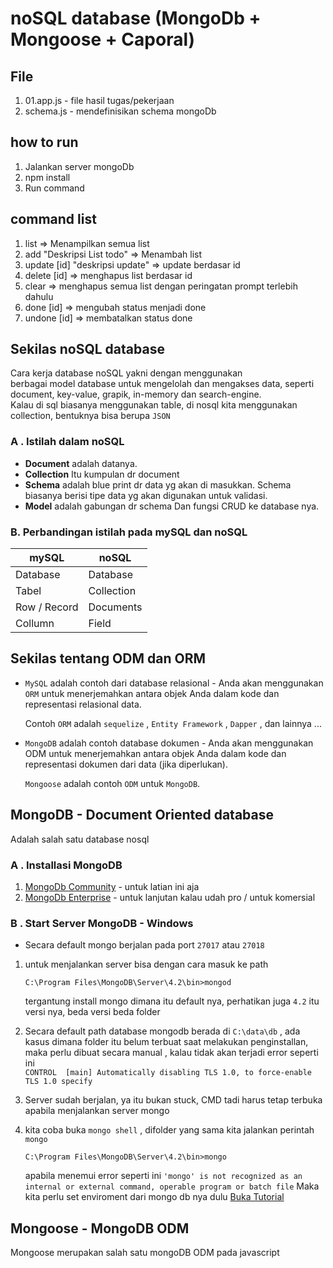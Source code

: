 # noSQL database (MongoDb + Mongoose + Caporal)

## File 
1. 01.app.js - file hasil tugas/pekerjaan
1. schema.js - mendefinisikan schema mongoDb

## how to run 
1. Jalankan server mongoDb
1. npm install
1. Run command

## command list 
1. list => Menampilkan semua list
1. add "Deskripsi List todo" => Menambah list
1. update [id] "deskripsi update" => update berdasar id
1. delete [id] => menghapus list berdasar id
1. clear => menghapus semua list dengan peringatan prompt terlebih dahulu
1. done [id] => mengubah status menjadi done
1. undone [id] => membatalkan status done


## Sekilas noSQL database 
Cara kerja database noSQL yakni dengan menggunakan <br/>
berbagai model database untuk mengelolah dan mengakses data, 
seperti document, key-value, grapik, in-memory dan search-engine.
<br>
Kalau di sql biasanya menggunakan table, di nosql kita menggunakan collection, bentuknya bisa berupa ```JSON```
### A .  Istilah dalam noSQL
- **Document** adalah datanya.
- **Collection** Itu kumpulan dr document
- **Schema** adalah blue print dr data yg akan di masukkan. Schema biasanya berisi tipe data yg akan digunakan untuk validasi.
- **Model** adalah gabungan dr schema Dan fungsi CRUD ke database nya.

### B. Perbandingan istilah pada mySQL dan noSQL


| mySQL         | noSQL         |
| ------------- | ------------- |
| Database      | Database      |
| Tabel         | Collection    |
| Row / Record  | Documents     |
| Collumn       | Field         |


## Sekilas tentang ODM dan ORM 
- `MySQL` adalah contoh dari database relasional - Anda akan menggunakan `ORM` untuk menerjemahkan antara objek Anda dalam kode dan representasi relasional data.

    Contoh `ORM` adalah `sequelize` , `Entity Framework` , `Dapper` , dan lainnya ...

- `MongoDB` adalah contoh database dokumen - Anda akan menggunakan ODM untuk menerjemahkan antara objek Anda dalam kode dan representasi dokumen dari data (jika diperlukan).

    `Mongoose` adalah contoh `ODM` untuk `MongoDB`.




## MongoDB - Document Oriented database 
Adalah salah satu database nosql


### A . Installasi MongoDB
1. [MongoDb Community](https://docs.mongodb.com/manual/administration/install-community/) - untuk latian ini aja
1. [MongoDb Enterprise](https://docs.mongodb.com/manual/administration/install-enterprise/) - untuk lanjutan kalau udah pro / untuk komersial

### B . Start Server MongoDB - Windows
- Secara default mongo berjalan pada port `27017` atau `27018`	
1. untuk menjalankan server bisa dengan cara masuk ke path
    ```path
    C:\Program Files\MongoDB\Server\4.2\bin>mongod
    ```
    tergantung install mongo dimana itu default nya, perhatikan juga `4.2` itu versi nya, beda versi beda folder

1. Secara default path database mongodb berada di `C:\data\db` , ada kasus dimana folder itu belum terbuat saat melakukan penginstallan, maka perlu dibuat secara manual , kalau tidak akan terjadi error seperti ini  <br>
`CONTROL  [main] Automatically disabling TLS 1.0, to force-enable TLS 1.0 specify`

1. Server sudah berjalan, ya itu bukan stuck, CMD tadi harus tetap terbuka apabila menjalankan server mongo
1. kita coba buka `mongo shell` , difolder yang sama kita jalankan perintah `mongo`
    ```
    C:\Program Files\MongoDB\Server\4.2\bin>mongo
    ```
    apabila menemui error seperti ini `'mongo' is not recognized as an internal or external command, operable program or batch file`
    Maka kita perlu set enviroment dari mongo db nya dulu
    [Buka Tutorial](https://stackoverflow.com/questions/15053893/mongod-command-not-recognized-when-trying-to-connect-to-a-mongodb-server/41507803)

  ## Mongoose - MongoDB ODM 
  Mongoose merupakan salah satu mongoDB ODM pada javascript
